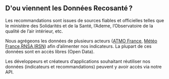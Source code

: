 ## D'ou viennent les **Données**&#160;Recosanté&#8239;?

Les recommandations sont issues de sources fiables et officielles telles que le ministère des Solidarités et de la Santé, l’Ademe, l’Observatoire de la qualité de l’air intérieur, etc.

Nous agrégeons les données de plusieurs acteurs ([ATMO France](https://github.com/betagouv/ecosante), [Météo France](https://github.com/betagouv/ecosante),[RNSA](https://github.com/betagouv/ecosante),[IRSN](https://github.com/betagouv/ecosante)) afin d’alimenter nos indicateurs. La plupart de ces données sont en accès libres (Open Data).

Les développeurs et créateurs d’applications souhaitant réutiliser nos données (indicateurs et recommandations) peuvent y avoir accès via notre API.
